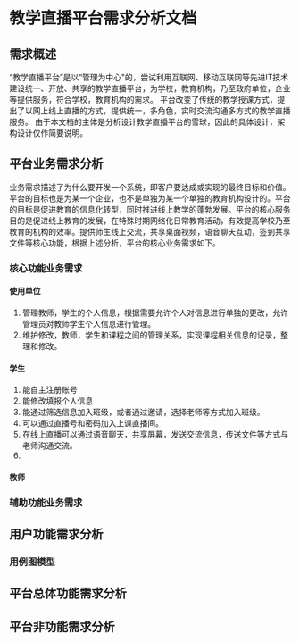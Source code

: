 <!--
 * @Author: Albert Wang
 * @LastEditors: Albert Wang
 * @Date: 2021-09-24 15:42:36
 * @LastEditTime: 2021-10-09 13:12:50
 * @Description:LiveStream‘s request analysis document
 * @FilePath: \\LiveStream\\Api\\需求分析文档.md
 * @Copyright Notice:  2021 Albert Wang 王子睿.All Rights Reserved.
-->

# 教学直播平台需求分析文档

## 需求概述

“教学直播平台”是以“管理为中心"的，尝试利用互联网、移动互联网等先进IT技术建设统一、开放、共享的教学直播平台，为学校，教育机构，乃至政府单位，企业等提供服务，符合学校，教育机构的需求。
平台改变了传统的教学授课方式，提出了以网上线上直播的方式，提供统一，多角色，实时交流沟通多方式的教学直播服务。
由于本文档的主体是分析设计教学直播平台的雪球，因此的具体设计，架构设计仅作简要说明。

## 平台业务需求分析

业务需求描述了为什么要开发一个系统，即客户要达成或实现的最终目标和价值。平台的目标也是为某一个企业，也不是单独为某一个单独的教育机构设计的。平台的目标是促进教育的信息化转型，同时推进线上教学的蓬勃发展。平台的核心服务目的是促进线上教育的发展，在特殊时期网络化日常教育活动，有效提高学校乃至教育的机构的效率。提供师生线上交流，共享桌面视频，语音聊天互动，签到共享文件等核心功能，根据上述分析，平台的核心业务需求如下。

### 核心功能业务需求

#### 使用单位

1. 管理教师，学生的个人信息，根据需要允许个人对信息进行单独的更改，允许管理员对教师学生个人信息进行管理。
2. 维护修改，教师，学生和课程之间的管理关系，实现课程相关信息的记录，整理和修改。

#### 学生

1. 能自主注册账号
2. 能修改填报个人信息
3. 能通过筛选信息加入班级，或者通过邀请，选择老师等方式加入班级。
4. 可以通过直播号和密码加入上课直播间。
5. 在线上直播可以通过语音聊天，共享屏幕，发送交流信息，传送文件等方式与老师沟通交流。
6. 

#### 教师


### 辅助功能业务需求

## 用户功能需求分析

### 用例图模型

## 平台总体功能需求分析

## 平台非功能需求分析
